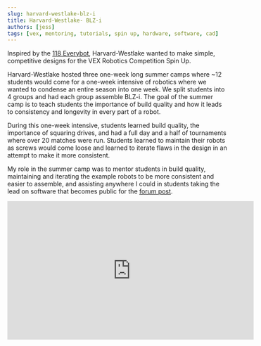 ```yaml
---
slug: harvard-westlake-blz-i
title: Harvard-Westlake- BLZ-i
authors: [jess]
tags: [vex, mentoring, tutorials, spin up, hardware, software, cad]
---
```


Inspired by the [118 Everybot](https://www.118everybot.org/), Harvard-Westlake wanted to make simple, competitive designs for the VEX Robotics Competition Spin Up.  

Harvard-Westlake hosted three one-week long summer camps where ~12 students would come for a one-week intensive of robotics where we wanted to condense an entire season into one week.  We split students into 4 groups and had each group assemble BLZ-i.  The goal of the summer camp is to teach students the importance of build quality and how it leads to consistency and longevity in every part of a robot.  

During this one-week intensive, students learned build quality, the importance of squaring drives, and had a full day and a half of tournaments where over 20 matches were run.  Students learned to maintain their robots as screws would come loose and learned to iterate flaws in the design in an attempt to make it more consistent. 

My role in the summer camp was to mentor students in build quality, maintaining and iterating the example robots to be more consistent and easier to assemble, and assisting anywhere I could in students taking the lead on software that becomes public for the [forum post](https://www.vexforum.com/t/harvard-westlake-robotics-blz-i-reveal/104867). 

<iframe width="560" height="315" src="https://www.youtube.com/embed/_EREBglZZcA?si=cn0sSXxFQpLpzNfr" title="YouTube video player" frameborder="0" allow="accelerometer; autoplay; clipboard-write; encrypted-media; gyroscope; picture-in-picture; web-share" allowfullscreen></iframe>

